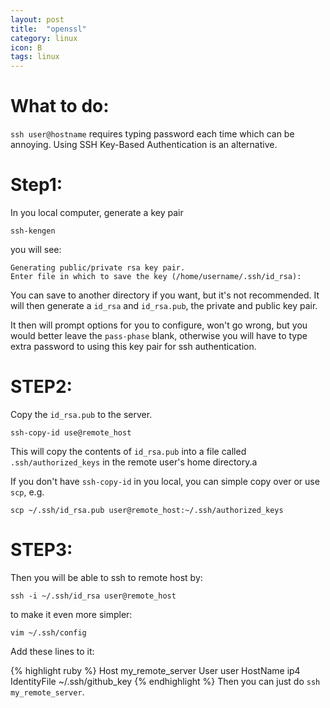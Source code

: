 ```yaml
---
layout: post
title:  "openssl"
category: linux
icon: B
tags: linux
---
```


# What to do:
`ssh user@hostname` requires typing password each time which can be annoying. Using SSH Key-Based Authentication is an alternative.

# Step1:
In you local computer, generate a key pair

    ssh-kengen

you will see:

    Generating public/private rsa key pair.
    Enter file in which to save the key (/home/username/.ssh/id_rsa):

You can save to another directory if you want, but it's not recommended. It will then generate a `id_rsa` and `id_rsa.pub`, the private and public key pair.

It then will prompt options for you to configure, won't go wrong, but you would better leave the `pass-phase` blank, otherwise you will have to type extra password to using this key pair for ssh authentication.


# STEP2:
Copy the `id_rsa.pub` to the server.

    ssh-copy-id use@remote_host

This will copy the contents of `id_rsa.pub` into a file called `.ssh/authorized_keys` in the remote user's home directory.a

If you don't have `ssh-copy-id` in you local, you can simple copy over or use `scp`, e.g.

    scp ~/.ssh/id_rsa.pub user@remote_host:~/.ssh/authorized_keys


# STEP3:

Then you will be able to ssh to remote host by:

    ssh -i ~/.ssh/id_rsa user@remote_host

to make it even more simpler:

    vim ~/.ssh/config

Add these lines to it:

{% highlight ruby %}
Host my_remote_server
    User user
    HostName ip4
    IdentityFile ~/.ssh/github_key
{% endhighlight %}
Then you can just do `ssh my_remote_server`.

